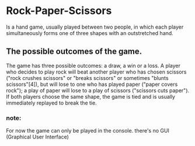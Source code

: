 # Rock-Paper-Scissors
 Is a hand game, usually played between two people, in which each player simultaneously forms one of three shapes with an outstretched hand.

## The possible outcomes of the game.

The game has three possible outcomes: a draw, a win or a loss. A player who decides to play rock will beat another player who has chosen scissors ("rock crushes scissors" or "breaks scissors" or sometimes "blunts scissors"[4]), but will lose to one who has played paper ("paper covers rock"); a play of paper will lose to a play of scissors ("scissors cuts paper"). If both players choose the same shape, the game is tied and is usually immediately replayed to break the tie.

### note:
For now the game can only be played in the console. there's no GUI (Graphical User Interface)